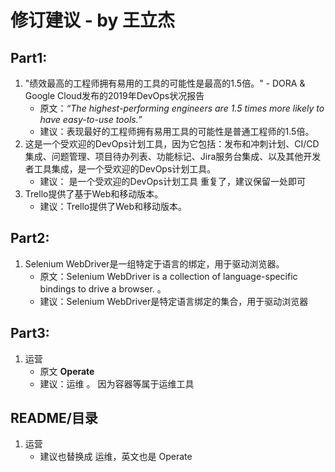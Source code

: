 # 修订建议 - by 王立杰

## Part1: 

1. "绩效最高的工程师拥有易用的工具的可能性是最高的1.5倍。"  - DORA & Google Cloud发布的2019年DevOps状况报告 
   - 原文：*“The highest-performing engineers are 1.5 times more likely to have easy-to-use tools.”*
   - 建议：表现最好的工程师拥有易用工具的可能性是普通工程师的1.5倍。
2. 这是一个受欢迎的DevOps计划工具，因为它包括：发布和冲刺计划、CI/CD集成、问题管理、项目待办列表、功能标记、Jira服务台集成、以及其他开发者工具集成，是一个受欢迎的DevOps计划工具。
   - 建议： 是一个受欢迎的DevOps计划工具 重复了，建议保留一处即可
3. Trello提供了基于Web和移动版本。
   - 建议：Trello提供了Web和移动版本。



## Part2:

1. Selenium WebDriver是一组特定于语言的绑定，用于驱动浏览器。
   - 原文：Selenium WebDriver is a collection of language-specific bindings to drive a browser. 。
   - 建议：Selenium WebDriver是特定语言绑定的集合，用于驱动浏览器



## Part3:

1. 运营 
   - 原文 **Operate**
   - 建议：运维 。  因为容器等属于运维工具



## README/目录

1. 运营
   - 建议也替换成 运维，英文也是 Operate